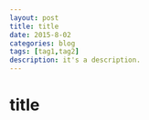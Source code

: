 ```yaml
---
layout: post
title: title
date: 2015-8-02
categories: blog
tags: [tag1,tag2]
description: it's a description.
---
```


# title